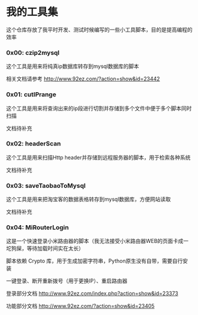 # 我的工具集
这个仓库存放了我平时开发、测试时候编写的一些小工具脚本，目的是提高编程的效率
### 0x00: czip2mysql
这个工具是用来将纯真ip数据库转存到mysql数据库的脚本

相关文档请参考 http://www.92ez.com/?action=show&id=23442

### 0x01: cutIPrange
这个工具是用来将查询出来的ip段进行切割并存储到多个文件中便于多个脚本同时扫描

文档待补充

### 0x02: headerScan
这个工具是用来扫描Http header并存储到远程服务器的脚本，用于检索各种系统

文档待补充

### 0x03: saveTaobaoToMysql
这个工具是用来把淘宝客的数据表格转存到mysql数据库，方便网站读取

文档待补充

### 0x04: MiRouterLogin
这是一个快速登录小米路由器的脚本（我无法接受小米路由器WEB的页面卡成一坨狗屎，等待加载时间实在太长）

脚本依赖 Crypto 库，用于生成加密字符串，Python原生没有自带，需要自行安装

一键登录、断开重新拨号（用于更换IP）、重启路由器

登录部分文档 http://www.92ez.com/index.php?action=show&id=23373

功能部分文档 http://www.92ez.com/?action=show&id=23405